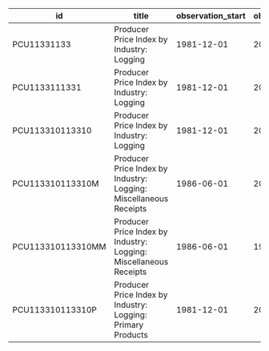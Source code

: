 | id                | title                                                             | observation_start   | observation_end   |
|-------------------|-------------------------------------------------------------------|---------------------|-------------------|
| PCU11331133       | Producer Price Index by Industry: Logging                         | 1981-12-01          | 2022-11-01        |
| PCU1133111331     | Producer Price Index by Industry: Logging                         | 1981-12-01          | 2022-11-01        |
| PCU113310113310   | Producer Price Index by Industry: Logging                         | 1981-12-01          | 2022-11-01        |
| PCU113310113310M  | Producer Price Index by Industry: Logging: Miscellaneous Receipts | 1986-06-01          | 2022-07-01        |
| PCU113310113310MM | Producer Price Index by Industry: Logging: Miscellaneous Receipts | 1986-06-01          | 1998-08-01        |
| PCU113310113310P  | Producer Price Index by Industry: Logging: Primary Products       | 1981-12-01          | 2022-11-01        |
